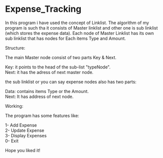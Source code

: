 # Expense_Tracking

In this program i have used the concept of Linklist. 
The algorithm of my program is such tha it consists of Master linklist and other one is sub linklist (which stores the expense data).
Each node of Master Linklist has its own sub linklist that has nodes for Each items Type and Amount.

Structure:

The main Master node consist of two parts Key & Next.

Key: it points to the head of the sub-list "typeNode".     
Next: it has the adress of next master node.

the sub linklist or you can say expense nodes also has two parts:

Data: contains items Type or the Amount.      
Next: It has address of next node.

Working:

The program has some features like:   

1- Add Expense    
2- Update Expense   
3- Display Expenses   
0- Exit

Hope you liked it!
